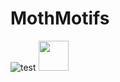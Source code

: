 # MothMotifs

![test](https://github.com/favicon.ico)
<img src="https://github.com/favicon.ico" width="48">
